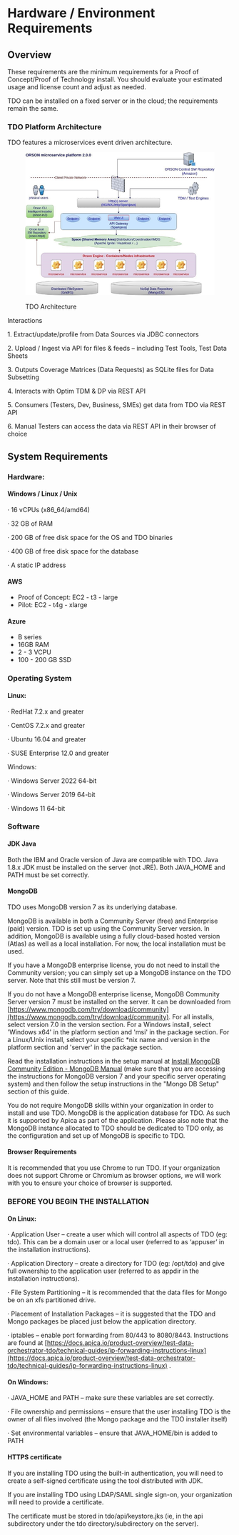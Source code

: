 # Hardware / Environment Requirements

## Overview

These requirements are the minimum requirements for a Proof of Concept/Proof of Technology install. You should evaluate your estimated usage and license count and adjust as needed.

&#x20;TDO can be installed on a fixed server or in the cloud; the requirements remain the same.

### &#x20;TDO Platform Architecture

TDO features a microservices event driven architecture.

&#x20;

<figure><img src="../../../.gitbook/assets/image (65).png" alt=""><figcaption><p>TDO Architecture</p></figcaption></figure>

&#x20;

Interactions

1\.     Extract/update/profile from Data Sources via JDBC connectors

2\.     Upload / Ingest via API for files & feeds – including Test Tools, Test Data Sheets

3\.     Outputs Coverage Matrices (Data Requests) as SQLite files for Data Subsetting

4\.     Interacts with Optim TDM & DP via REST API

5\.     Consumers (Testers, Dev, Business, SMEs) get data from TDO via REST API

6\.     Manual Testers can access the data via REST API in their browser of choice

## System Requirements

### Hardware:

#### Windows / Linux / Unix

·       16 vCPUs (x86\_64/amd64)

·       32 GB of RAM

·       200 GB of free disk space for the OS and TDO binaries&#x20;

·       400 GB of free disk space for the database&#x20;

·       A static IP address

#### &#x20;AWS

* Proof of Concept: EC2 - t3 - large
* Pilot: EC2 - t4g - xlarge

#### Azure

* B series
* 16GB RAM
* 2 - 3 VCPU
* 100 - 200 GB SSD

### Operating System

#### Linux:

·       RedHat 7.2.x and greater

·       CentOS 7.2.x and greater

·       Ubuntu 16.04 and greater

·       SUSE Enterprise 12.0 and greater

&#x20;Windows:

·       Windows Server 2022 64-bit

·       Windows Server 2019 64-bit

·       Windows 11 64-bit

### Software

#### JDK Java

Both the IBM and Oracle version of Java are compatible with TDO. Java 1.8.x JDK must be installed on the server (not JRE). Both JAVA\_HOME and PATH must be set correctly.

#### &#x20;MongoDB

&#x20;TDO uses MongoDB version 7 as its underlying database.

&#x20;MongoDB is available in both a Community Server (free) and Enterprise (paid) version. TDO is set up using the Community Server version. In addition, MongoDB is available using a fully cloud-based hosted version (Atlas) as well as a local installation. For now, the local installation must be used.&#x20;

&#x20;If you have a MongoDB enterprise license, you do not need to install the Community version; you can simply set up a MongoDB instance on the TDO server.  Note that this still must be version 7.

&#x20;If you do not have a MongoDB enterprise license, MongoDB Community Server version 7 must be installed on the server.  It can be downloaded from [https://www.mongodb.com/try/download/community](https://www.mongodb.com/try/download/community).   For all installs, select version 7.0 in the version section. For a Windows install, select 'Windows x64' in the platform section and 'msi' in the package section.  For a Linux/Unix install, select your specific \*nix name and version in the platform section and 'server' in the package section.

Read the installation instructions in the setup manual at [Install MongoDB Community Edition - MongoDB Manual](https://www.mongodb.com/docs/manual/administration/install-community/)  (make sure that you are accessing the instructions for MongoDB version 7 and your specific server operating system) and then follow the setup instructions in the "Mongo DB Setup" section of this guide. &#x20;

&#x20;You do not require MongoDB skills within your organization in order to install and use TDO. MongoDB is the application database for TDO. As such it is supported by Apica as part of the application. Please also note that the MongoDB instance allocated to TDO should be dedicated to TDO only, as the configuration and set up of MongoDB is specific to TDO.

#### Browser Requirements

It is recommended that you use Chrome to run TDO.  If your organization does not support Chrome or Chromium as browser options, we will work with you to ensure your choice of browser is supported.

### BEFORE YOU BEGIN THE INSTALLATION

#### On Linux:

·       Application User – create a user which will control all aspects of TDO (eg: tdo). This can be a domain user or a local user (referred to as ‘appuser’ in the installation instructions).

·       Application Directory – create a directory for TDO (eg: /opt/tdo) and give full ownership to the application user (referred to as appdir in the installation instructions).

·       File System Partitioning – it is recommended that the data files for Mongo be on an xfs partitioned drive.

·       Placement of Installation Packages – it is suggested that the TDO and Mongo packages be placed just below the application directory.

·       iptables – enable port forwarding from 80/443 to 8080/8443. Instructions are found at [https://docs.apica.io/product-overview/test-data-orchestrator-tdo/technical-guides/ip-forwarding-instructions-linux](https://docs.apica.io/product-overview/test-data-orchestrator-tdo/technical-guides/ip-forwarding-instructions-linux) .

#### &#x20;On Windows:

·       JAVA\_HOME and PATH – make sure these variables are set correctly.

·       File ownership and permissions – ensure that the user installing TDO is the owner of all files involved (the Mongo package and the TDO installer itself)&#x20;

·       Set environmental variables – ensure that JAVA\_HOME/bin is added to PATH

#### &#x20;HTTPS certificate

If you are installing TDO using the built-in authentication, you will need to create a self-signed certificate using the tool distributed with JDK.

If you are installing TDO using LDAP/SAML single sign-on, your organization will need to provide a certificate.

&#x20;The certificate must be stored in tdo/api/keystore.jks  (ie, in the api subdirectory under the tdo directory/subdirectory on the server).
